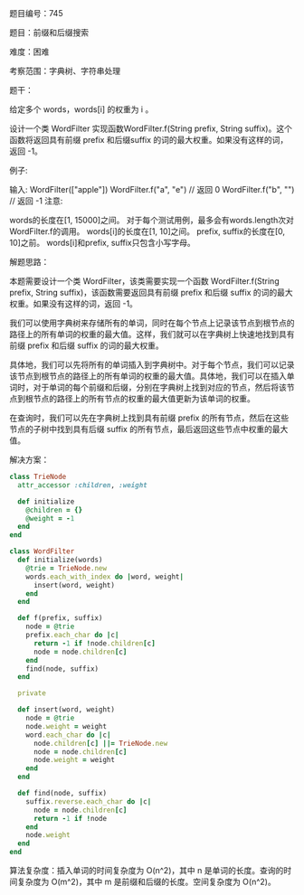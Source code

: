 题目编号：745

题目：前缀和后缀搜索

难度：困难

考察范围：字典树、字符串处理

题干：

给定多个 words，words[i] 的权重为 i 。

设计一个类 WordFilter 实现函数WordFilter.f(String prefix, String suffix)。这个函数将返回具有前缀 prefix 和后缀suffix 的词的最大权重。如果没有这样的词，返回 -1。

例子:

输入:
WordFilter(["apple"])
WordFilter.f("a", "e") // 返回 0
WordFilter.f("b", "") // 返回 -1
注意:

words的长度在[1, 15000]之间。
对于每个测试用例，最多会有words.length次对WordFilter.f的调用。
words[i]的长度在[1, 10]之间。
prefix, suffix的长度在[0, 10]之前。
words[i]和prefix, suffix只包含小写字母。

解题思路：

本题需要设计一个类 WordFilter，该类需要实现一个函数 WordFilter.f(String prefix, String suffix)，该函数需要返回具有前缀 prefix 和后缀 suffix 的词的最大权重。如果没有这样的词，返回 -1。

我们可以使用字典树来存储所有的单词，同时在每个节点上记录该节点到根节点的路径上的所有单词的权重的最大值。这样，我们就可以在字典树上快速地找到具有前缀 prefix 和后缀 suffix 的词的最大权重。

具体地，我们可以先将所有的单词插入到字典树中。对于每个节点，我们可以记录该节点到根节点的路径上的所有单词的权重的最大值。具体地，我们可以在插入单词时，对于单词的每个前缀和后缀，分别在字典树上找到对应的节点，然后将该节点到根节点的路径上的所有节点的权重的最大值更新为该单词的权重。

在查询时，我们可以先在字典树上找到具有前缀 prefix 的所有节点，然后在这些节点的子树中找到具有后缀 suffix 的所有节点，最后返回这些节点中权重的最大值。

解决方案：

```ruby
class TrieNode
  attr_accessor :children, :weight

  def initialize
    @children = {}
    @weight = -1
  end
end

class WordFilter
  def initialize(words)
    @trie = TrieNode.new
    words.each_with_index do |word, weight|
      insert(word, weight)
    end
  end

  def f(prefix, suffix)
    node = @trie
    prefix.each_char do |c|
      return -1 if !node.children[c]
      node = node.children[c]
    end
    find(node, suffix)
  end

  private

  def insert(word, weight)
    node = @trie
    node.weight = weight
    word.each_char do |c|
      node.children[c] ||= TrieNode.new
      node = node.children[c]
      node.weight = weight
    end
  end

  def find(node, suffix)
    suffix.reverse.each_char do |c|
      node = node.children[c]
      return -1 if !node
    end
    node.weight
  end
end
```

算法复杂度：插入单词的时间复杂度为 O(n^2)，其中 n 是单词的长度。查询的时间复杂度为 O(m^2)，其中 m 是前缀和后缀的长度。空间复杂度为 O(n^2)。